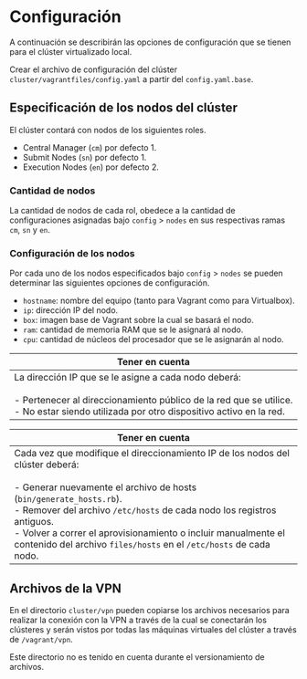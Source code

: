 # Configuración

A continuación se describirán las opciones de configuración que se tienen para el clúster virtualizado local.

Crear el archivo de configuración del clúster `cluster/vagrantfiles/config.yaml` a partir del `config.yaml.base`.

## Especificación de los nodos del clúster

El clúster contará con nodos de los siguientes roles.

- Central Manager (`cm`) por defecto 1.
- Submit Nodes (`sn`) por defecto 1.
- Execution Nodes (`en`) por defecto 2.

### Cantidad de nodos

La cantidad de nodos de cada rol, obedece a la cantidad de configuraciones asignadas bajo `config` > `nodes` en sus respectivas ramas `cm`, `sn` y `en`.

### Configuración de los nodos

Por cada uno de los nodos especificados bajo `config` > `nodes` se pueden determinar las siguientes opciones de configuración.

- `hostname`: nombre del equipo (tanto para Vagrant como para Virtualbox).
- `ip`: dirección IP del nodo.
- `box`: imagen base de Vagrant sobre la cual se basará el nodo.
- `ram`: cantidad de memoria RAM que se le asignará al nodo.
- `cpu`: cantidad de núcleos del procesador que se le asignarán al nodo.

| Tener en cuenta |
| --- |
| La dirección IP que se le asigne a cada nodo deberá:<br><br>- Pertenecer al direccionamiento público de la red que se utilice.<br>- No estar siendo utilizada por otro dispositivo activo en la red. |

| Tener en cuenta |
| --- |
| Cada vez que modifique el direccionamiento IP de los nodos del clúster deberá:<br><br>- Generar nuevamente el archivo de hosts (`bin/generate_hosts.rb`).<br>- Remover del archivo `/etc/hosts` de cada nodo los registros antiguos.<br>- Volver a correr el aprovisionamiento o incluir manualmente el contenido del archivo `files/hosts` en el `/etc/hosts` de cada nodo. |

## Archivos de la VPN

En el directorio `cluster/vpn` pueden copiarse los archivos necesarios para realizar la conexión con la VPN a través de la cual se conectarán los clústeres y serán vistos por todas las máquinas virtuales del clúster a través de `/vagrant/vpn`. 

Este directorio no es tenido en cuenta durante el versionamiento de archivos.